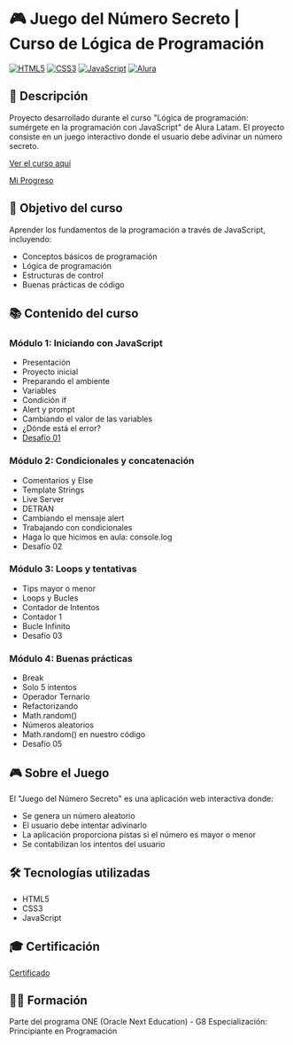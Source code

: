 # 🎮 Juego del Número Secreto | Curso de Lógica de Programación

[![HTML5](https://img.shields.io/badge/HTML5-E34F26?style=for-the-badge&logo=html5&logoColor=white)](https://html.spec.whatwg.org/)
[![CSS3](https://img.shields.io/badge/CSS3-1572B6?style=for-the-badge&logo=css3&logoColor=white)](https://www.w3.org/Style/CSS/)
[![JavaScript](https://img.shields.io/badge/JavaScript-F7DF1E?style=for-the-badge&logo=javascript&logoColor=black)](https://www.javascript.com/)
[![Alura](https://img.shields.io/badge/Alura-0A192F?style=for-the-badge&logo=alura&logoColor=white)](https://www.alura.com.br/)

## 📝 Descripción

Proyecto desarrollado durante el curso "Lógica de programación: sumérgete en la programación con JavaScript" de Alura Latam. El proyecto consiste en un juego interactivo donde el usuario debe adivinar un número secreto.

[Ver el curso aquí](https://app.aluracursos.com/course/logica-programacion-sumergete-programacion-javascript)

[Mi Progreso](https://trello.com/b/EkJTypWS/formacion-principiante-en-programacion)

## 🎯 Objetivo del curso

Aprender los fundamentos de la programación a través de JavaScript, incluyendo:

- Conceptos básicos de programación
- Lógica de programación
- Estructuras de control
- Buenas prácticas de código

## 📚 Contenido del curso

### Módulo 1: Iniciando con JavaScript

- Presentación
- Proyecto inicial
- Preparando el ambiente
- Variables
- Condición if
- Alert y prompt
- Cambiando el valor de las variables
- ¿Dónde está el error?
- [Desafío 01](https://github.com/sandovaldavid/programming-logic/blob/01_class/desafio_01.js)

### Módulo 2: Condicionales y concatenación

- Comentarios y Else
- Template Strings
- Live Server
- DETRAN
- Cambiando el mensaje alert
- Trabajando con condicionales
- Haga lo que hicimos en aula: console.log
- Desafío 02

### Módulo 3: Loops y tentativas

- Tips mayor o menor
- Loops y Bucles
- Contador de Intentos
- Contador 1
- Bucle Infinito
- Desafío 03

### Módulo 4: Buenas prácticas

- Break
- Solo 5 intentos
- Operador Ternario
- Refactorizando
- Math.random()
- Números aleatorios
- Math.random() en nuestro código
- Desafío 05

## 🎮 Sobre el Juego

El "Juego del Número Secreto" es una aplicación web interactiva donde:

- Se genera un número aleatorio
- El usuario debe intentar adivinarlo
- La aplicación proporciona pistas si el número es mayor o menor
- Se contabilizan los intentos del usuario

## 🛠️ Tecnologías utilizadas

- HTML5
- CSS3
- JavaScript

## 🎓 Certificación

[Certificado](https://app.aluracursos.com/certificate/sandovaldavid2201/logica-programacion-sumergete-programacion-javascript)

## 👨‍💻 Formación

Parte del programa ONE (Oracle Next Education) - G8
Especialización: Principiante en Programación
